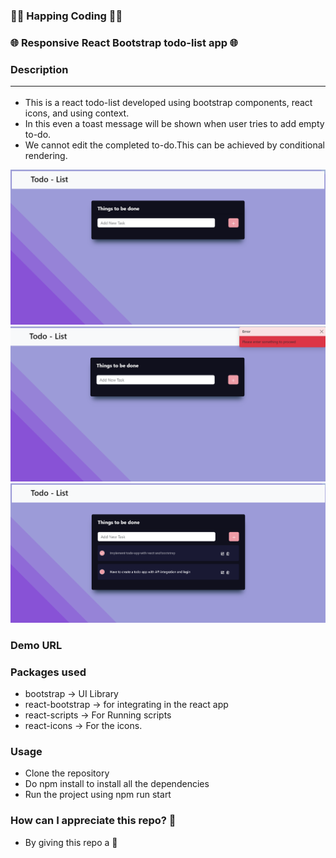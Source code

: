 ### 🤗🤗 Happing Coding 🤗🤗

### 🌐 Responsive React Bootstrap todo-list app 🌐

### Description <hr/>

- This is a react todo-list developed using bootstrap components, react icons, and using context.
- In this even a toast message will be shown when user tries to add empty to-do.
- We cannot edit the completed to-do.This can be achieved by conditional rendering.

<img src="./DemoImage1.png">
<img src="./DemoImage2.png">
<img src="./DemoImage3.png">

### Demo URL

### Packages used

- bootstrap -> UI Library
- react-bootstrap -> for integrating in the react app
- react-scripts -> For Running scripts
- react-icons -> For the icons.

### Usage

- Clone the repository
- Do npm install to install all the dependencies
- Run the project using npm run start

### How can I appreciate this repo? 💙

- By giving this repo a 🌟
